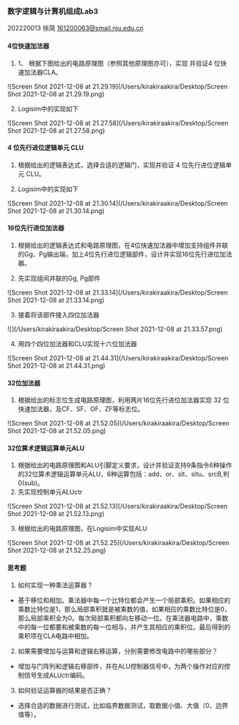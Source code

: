 ### 数字逻辑与计算机组成Lab3

202220013 徐简 161200063@smail.nju.edu.cn

#### 4位快速加法器

1. 1、 根据下图给出的电路原理图（参照其他原理图亦可），实现 并验证4 位快速加法器CLA。

![Screen Shot 2021-12-08 at 21.29.19](/Users/kirakiraakira/Desktop/Screen Shot 2021-12-08 at 21.29.19.png)

2. Logisim中的实现如下

![Screen Shot 2021-12-08 at 21.27.58](/Users/kirakiraakira/Desktop/Screen Shot 2021-12-08 at 21.27.58.png)



#### 4 位先行进位逻辑单元 CLU

1. 根据给出的逻辑表达式，选择合适的逻辑门，实现并验证 4 位先行进位逻辑单元 CLU。



2. Logisim中的实现如下

![Screen Shot 2021-12-08 at 21.30.14](/Users/kirakiraakira/Desktop/Screen Shot 2021-12-08 at 21.30.14.png)





#### 16位先行进位加法器

1. 根据给出的逻辑表达式和电路原理图，在4位快速加法器中增加支持组件并联的Gg、Pg输出端，加上4位先行进位逻辑部件，设计并实现16位先行进位加法器。

3. 先实现组间并联的Gg, Pg部件

![Screen Shot 2021-12-08 at 21.33.14](/Users/kirakiraakira/Desktop/Screen Shot 2021-12-08 at 21.33.14.png)

3. 接着将该部件接入四位加法器

![](/Users/kirakiraakira/Desktop/Screen Shot 2021-12-08 at 21.33.57.png)



4. 用四个四位加法器和CLU实现十六位加法器

![Screen Shot 2021-12-08 at 21.44.31](/Users/kirakiraakira/Desktop/Screen Shot 2021-12-08 at 21.44.31.png)



#### 32位加法器

1. 根据给出的标志位生成电路原理图，利用两片16位先行进位加法器实现 32 位快速加法器，及CF、SF、OF、ZF等标志位。

![Screen Shot 2021-12-08 at 21.52.05](/Users/kirakiraakira/Desktop/Screen Shot 2021-12-08 at 21.52.05.png)



#### 32位算术逻辑运算单元ALU

1. 根据给出的电路原理图和ALU引脚定义要求，设计并验证支持9条指令6种操作的32位算术逻辑运算单元ALU，6种运算包括：add、or、slt、sltu、srcB,判0(sub)。
2. 先实现控制单元ALUctr

![Screen Shot 2021-12-08 at 21.52.13](/Users/kirakiraakira/Desktop/Screen Shot 2021-12-08 at 21.52.13.png)

3. 根据给出的电路原理图，在Logisim中实现ALU

![Screen Shot 2021-12-08 at 21.52.25](/Users/kirakiraakira/Desktop/Screen Shot 2021-12-08 at 21.52.25.png)



#### 思考题

1. 如何实现一种乘法运算器？

- 基于移位和相加。乘法器中每一个比特位都会产生一个局部乘积。如果相应的乘数比特位是1，那么局部乘积就是被乘数的值，如果相应的乘数比特位是0，那么局部乘积全为0。每次局部乘积都向左移动一位。在乘法器电路中，乘数中的每一位都要和被乘数的每一位相与，并产生其相应的乘积位。最后得到的乘积项在CLA电路中相加。


2. 如果需要增加与运算和逻辑右移运算，分别需要修改电路中的哪些部分？

- 增加与门阵列和逻辑右移部件，并在ALU控制器信号中，为两个操作对应的控制信号生成ALUctr编码。


3. 如何验证运算器的结果是否正确？

- 选择合适的数据进行测试，比如临界数据测试，取数据小值、大值（0、边界值等）。



